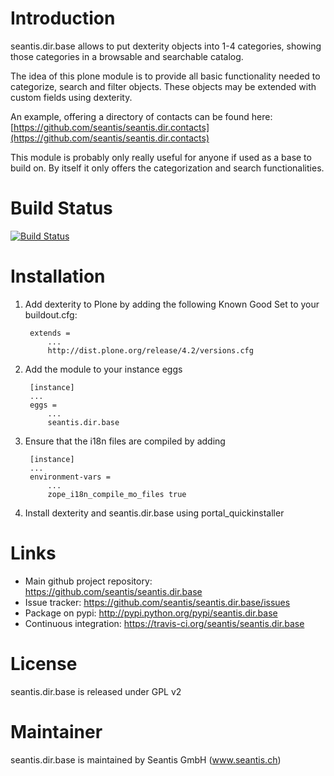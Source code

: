 # Introduction

seantis.dir.base allows to put dexterity objects into 1-4 categories, showing those categories in a browsable and searchable catalog.

The idea of this plone module is to provide all basic functionality needed to categorize, search and filter objects. These objects may be extended with custom fields using dexterity.

An example, offering a directory of contacts can be found here:
[https://github.com/seantis/seantis.dir.contacts](https://github.com/seantis/seantis.dir.contacts)

This module is probably only really useful for anyone if used as a base to build on. By itself it only offers the categorization and search functionalities.

# Build Status

[![Build Status](https://secure.travis-ci.org/seantis/seantis.dir.base.png)](https://travis-ci.org/seantis/seantis.dir.base)

# Installation

1. Add dexterity to Plone by adding the following Known Good Set to your buildout.cfg:

        extends =
            ...
            http://dist.plone.org/release/4.2/versions.cfg

2. Add the module to your instance eggs

        [instance]
        ...
        eggs =
            ...
            seantis.dir.base


3. Ensure that the i18n files are compiled by adding

        [instance]
        ...
        environment-vars = 
            ...
            zope_i18n_compile_mo_files true

4. Install dexterity and seantis.dir.base using portal_quickinstaller

# Links

- Main github project repository: https://github.com/seantis/seantis.dir.base
- Issue tracker: https://github.com/seantis/seantis.dir.base/issues
- Package on pypi: http://pypi.python.org/pypi/seantis.dir.base
- Continuous integration: https://travis-ci.org/seantis/seantis.dir.base

# License

seantis.dir.base is released under GPL v2

# Maintainer

seantis.dir.base is maintained by Seantis GmbH (www.seantis.ch)
